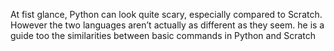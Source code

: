 At fist glance, Python can look quite scary, especially compared to Scratch.  However the two languages aren’t actually as different as they seem. he is a guide too the similarities between basic commands in Python and Scratch
